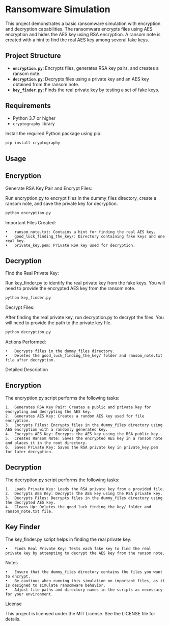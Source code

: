 
# Ransomware Simulation

This project demonstrates a basic ransomware simulation with encryption and decryption capabilities. The ransomware encrypts files using AES encryption and hides the AES key using RSA encryption. A ransom note is created with a hint to find the real AES key among several fake keys.

## Project Structure

- **`encryption.py`**: Encrypts files, generates RSA key pairs, and creates a ransom note.
- **`decryption.py`**: Decrypts files using a private key and an AES key obtained from the ransom note.
- **`key_finder.py`**: Finds the real private key by testing a set of fake keys.

## Requirements

- Python 3.7 or higher
- `cryptography` library

Install the required Python package using pip:

```bash
pip install cryptography
```
## Usage

## Encryption

Generate RSA Key Pair and Encrypt Files:

Run encryption.py to encrypt files in the dummy_files directory, create a ransom note, and save the private key for decryption.
```bash
python encryption.py
```
Important Files Created:

	•	ransom_note.txt: Contains a hint for finding the real AES key.
	•	good_luck_finding_the_key/: Directory containing fake keys and one real key.
	•	private_key.pem: Private RSA key used for decryption.

## Decryption

Find the Real Private Key:

Run key_finder.py to identify the real private key from the fake keys. You will need to provide the encrypted AES key from the ransom note.
```bash
python key_finder.py
```
Decrypt Files:

After finding the real private key, run decryption.py to decrypt the files. You will need to provide the path to the private key file.
```bash
python decryption.py
```
Actions Performed:

	•	Decrypts files in the dummy_files directory.
	•	Deletes the good_luck_finding_the_key/ folder and ransom_note.txt file after decryption.

Detailed Description

## Encryption

The encryption.py script performs the following tasks:

	1.	Generates RSA Key Pair: Creates a public and private key for encrypting and decrypting the AES key.
	2.	Generates AES Key: Creates a random AES key used for file encryption.
	3.	Encrypts Files: Encrypts files in the dummy_files directory using AES encryption with a randomly generated key.
	4.	Encrypts AES Key: Encrypts the AES key using the RSA public key.
	5.	Creates Ransom Note: Saves the encrypted AES key in a ransom note and places it in the root directory.
	6.	Saves Private Key: Saves the RSA private key in private_key.pem for later decryption.

## Decryption

The decryption.py script performs the following tasks:

	1.	Loads Private Key: Loads the RSA private key from a provided file.
	2.	Decrypts AES Key: Decrypts the AES key using the RSA private key.
	3.	Decrypts Files: Decrypts files in the dummy_files directory using the decrypted AES key.
	4.	Cleans Up: Deletes the good_luck_finding_the_key/ folder and ransom_note.txt file.

## Key Finder

The key_finder.py script helps in finding the real private key:

	•	Finds Real Private Key: Tests each fake key to find the real private key by attempting to decrypt the AES key from the ransom note.

Notes

	•	Ensure that the dummy_files directory contains the files you want to encrypt.
	•	Be cautious when running this simulation on important files, as it is designed to simulate ransomware behavior.
	•	Adjust file paths and directory names in the scripts as necessary for your environment.

License

This project is licensed under the MIT License. See the LICENSE file for details.

